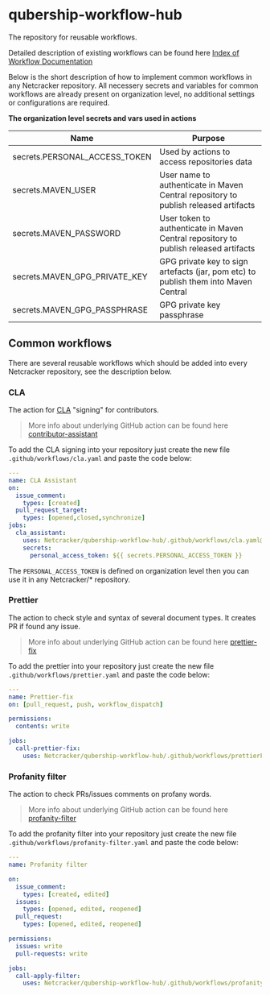 $$$$

# qubership-workflow-hub

The repository for reusable workflows.

Detailed description of existing workflows can be found here [Index of Workflow Documentation](https://github.com/Netcracker/qubership-workflow-hub/blob/main/docs/README.md)

Below is the short description of how to implement common workflows in any Netcracker repository. All necessery secrets and variables for common workflows are already present on organization level, no additional settings or configurations are required. 

**The organization level secrets and vars used in actions**

| Name                          | Purpose                                                                              |
|-------------------------------|--------------------------------------------------------------------------------------|
| secrets.PERSONAL_ACCESS_TOKEN | Used by actions to access repositories data                                          |
| secrets.MAVEN_USER            | User name to authenticate in Maven Central repository to publish released artifacts  |
| secrets.MAVEN_PASSWORD        | User token to authenticate in Maven Central repository to publish released artifacts |
| secrets.MAVEN_GPG_PRIVATE_KEY | GPG private key to sign artefacts (jar, pom etc) to publish them into Maven Central  |
| secrets.MAVEN_GPG_PASSPHRASE  | GPG private key passphrase                                                           |

## Common workflows

There are several reusable workflows which should be added into every Netcracker repository, see the description below.

### CLA

The action for [CLA](https://github.com/Netcracker/qubership-workflow-hub/blob/main/CLA/cla.md) "signing" for contributors.

> More info about underlying GitHub action can be found here [contributor-assistant](https://github.com/contributor-assistant/github-action)

To add the CLA signing into your repository just create the new file `.github/workflows/cla.yaml` and paste the code below:

```yaml
---
name: CLA Assistant
on:
  issue_comment:
    types: [created]
  pull_request_target:
    types: [opened,closed,synchronize]
jobs:
  cla_assistant:
    uses: Netcracker/qubership-workflow-hub/.github/workflows/cla.yaml@main
    secrets:
      personal_access_token: ${{ secrets.PERSONAL_ACCESS_TOKEN }}
```

The `PERSONAL_ACCESS_TOKEN` is defined on organization level then you can use it in any Netcracker/* repository.

### Prettier

The action to check style and syntax of several document types. It creates PR if found any issue.

> More info about underlying GitHub action can be found here [prettier-fix](https://github.com/WorkOfStan/prettier-fix)

To add the prettier into your repository just create the new file `.github/workflows/prettier.yaml` and paste the code below:

```yaml
---
name: Prettier-fix
on: [pull_request, push, workflow_dispatch]

permissions:
  contents: write

jobs:
  call-prettier-fix:
    uses: Netcracker/qubership-workflow-hub/.github/workflows/prettierFix.yaml@main
```

### Profanity filter

The action to check PRs/issues comments on profany words.

> More info about underlying GitHub action can be found here [profanity-filter](https://github.com/IEvangelist/profanity-filter)

To add the profanity filter into your repository just create the new file `.github/workflows/profanity-filter.yaml` and paste the code below:

```yaml
---
name: Profanity filter

on:
  issue_comment:
    types: [created, edited]
  issues:
    types: [opened, edited, reopened]
  pull_request:
    types: [opened, edited, reopened]

permissions:
  issues: write
  pull-requests: write

jobs:
  call-apply-filter:
    uses: Netcracker/qubership-workflow-hub/.github/workflows/profanityFilter.yaml@main
```

